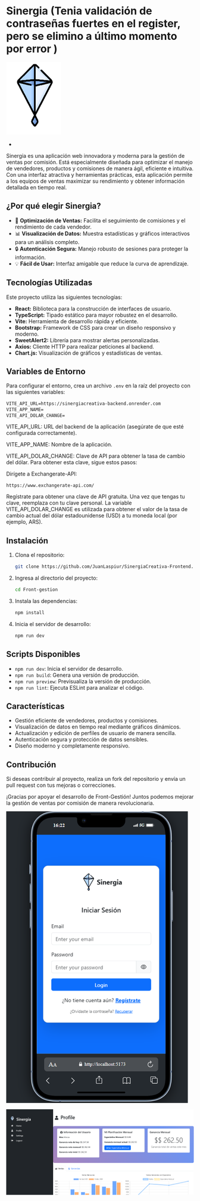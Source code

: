 # Sinergia (Tenia validación de contraseñas fuertes en el register, pero se elimino a último momento por error )
![Logo](./public/readme/cometa.png)

-
Sinergia es una aplicación web innovadora y moderna para la gestión de ventas por comisión. Está especialmente diseñada para optimizar el manejo de vendedores, productos y comisiones de manera ágil, eficiente e intuitiva. Con una interfaz atractiva y herramientas prácticas, esta aplicación permite a los equipos de ventas maximizar su rendimiento y obtener información detallada en tiempo real.

## ¿Por qué elegir Sinergia?

- 🌟 **Optimización de Ventas:** Facilita el seguimiento de comisiones y el rendimiento de cada vendedor.
- 📊 **Visualización de Datos:** Muestra estadísticas y gráficos interactivos para un análisis completo.
- 🔒 **Autenticación Segura:** Manejo robusto de sesiones para proteger la información.
- 💡 **Fácil de Usar:** Interfaz amigable que reduce la curva de aprendizaje.

## Tecnologías Utilizadas

Este proyecto utiliza las siguientes tecnologías:

- **React:** Biblioteca para la construcción de interfaces de usuario.
- **TypeScript:** Tipado estático para mayor robustez en el desarrollo.
- **Vite:** Herramienta de desarrollo rápida y eficiente.
- **Bootstrap:** Framework de CSS para crear un diseño responsivo y moderno.
- **SweetAlert2:** Librería para mostrar alertas personalizadas.
- **Axios:** Cliente HTTP para realizar peticiones al backend.
- **Chart.js:** Visualización de gráficos y estadísticas de ventas.

## Variables de Entorno

Para configurar el entorno, crea un archivo `.env` en la raíz del proyecto con las siguientes variables:

```
VITE_API_URL=https://sinergiacreativa-backend.onrender.com
VITE_APP_NAME=
VITE_API_DOLAR_CHANGE=
```
VITE_API_URL: URL del backend de la aplicación (asegúrate de que esté configurada correctamente).

VITE_APP_NAME: Nombre de la aplicación.


VITE_API_DOLAR_CHANGE: Clave de API para obtener la tasa de cambio del dólar. Para obtener esta clave, sigue estos pasos:

Dirígete a Exchangerate-API:
```
https://www.exchangerate-api.com/
```
Regístrate para obtener una clave de API gratuita.
Una vez que tengas tu clave, reemplaza  con tu clave personal.
La variable VITE_API_DOLAR_CHANGE es utilizada para obtener el valor de la tasa de cambio actual del dólar estadounidense (USD) a tu moneda local (por ejemplo, ARS).

## Instalación

1. Clona el repositorio:
   ```bash
   git clone https://github.com/JuanLaspiur/SinergiaCreativa-Frontend.git
   ```

2. Ingresa al directorio del proyecto:
   ```bash
   cd Front-gestion
   ```

3. Instala las dependencias:
   ```bash
   npm install
   ```

4. Inicia el servidor de desarrollo:
   ```bash
   npm run dev
   ```

## Scripts Disponibles

- `npm run dev`: Inicia el servidor de desarrollo.
- `npm run build`: Genera una versión de producción.
- `npm run preview`: Previsualiza la versión de producción.
- `npm run lint`: Ejecuta ESLint para analizar el código.

## Características

- Gestión eficiente de vendedores, productos y comisiones.
- Visualización de datos en tiempo real mediante gráficos dinámicos.
- Actualización y edición de perfiles de usuario de manera sencilla.
- Autenticación segura y protección de datos sensibles.
- Diseño moderno y completamente responsivo.

## Contribución

Si deseas contribuir al proyecto, realiza un fork del repositorio y envía un pull request con tus mejoras o correcciones.

¡Gracias por apoyar el desarrollo de Front-Gestión! Juntos podemos mejorar la gestión de ventas por comisión de manera revolucionaria.


![Imagen 1](./public/readme/2.png)


![Imagen 2](./public/readme/3.png)
